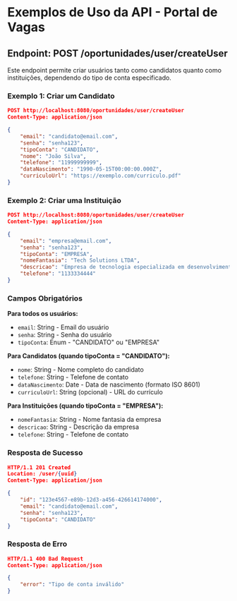 # Exemplos de Uso da API - Portal de Vagas

## Endpoint: POST /oportunidades/user/createUser

Este endpoint permite criar usuários tanto como candidatos quanto como instituições, dependendo do tipo de conta especificado.

### Exemplo 1: Criar um Candidato

```json
POST http://localhost:8080/oportunidades/user/createUser
Content-Type: application/json

{
    "email": "candidato@email.com",
    "senha": "senha123",
    "tipoConta": "CANDIDATO",
    "nome": "João Silva",
    "telefone": "11999999999",
    "dataNascimento": "1990-05-15T00:00:00.000Z",
    "curriculoUrl": "https://exemplo.com/curriculo.pdf"
}
```

### Exemplo 2: Criar uma Instituição

```json
POST http://localhost:8080/oportunidades/user/createUser
Content-Type: application/json

{
    "email": "empresa@email.com",
    "senha": "senha123",
    "tipoConta": "EMPRESA",
    "nomeFantasia": "Tech Solutions LTDA",
    "descricao": "Empresa de tecnologia especializada em desenvolvimento de software",
    "telefone": "1133334444"
}
```

### Campos Obrigatórios

**Para todos os usuários:**
- `email`: String - Email do usuário
- `senha`: String - Senha do usuário
- `tipoConta`: Enum - "CANDIDATO" ou "EMPRESA"

**Para Candidatos (quando tipoConta = "CANDIDATO"):**
- `nome`: String - Nome completo do candidato
- `telefone`: String - Telefone de contato
- `dataNascimento`: Date - Data de nascimento (formato ISO 8601)
- `curriculoUrl`: String (opcional) - URL do currículo

**Para Instituições (quando tipoConta = "EMPRESA"):**
- `nomeFantasia`: String - Nome fantasia da empresa
- `descricao`: String - Descrição da empresa
- `telefone`: String - Telefone de contato

### Resposta de Sucesso

```json
HTTP/1.1 201 Created
Location: /user/{uuid}
Content-Type: application/json

{
    "id": "123e4567-e89b-12d3-a456-426614174000",
    "email": "candidato@email.com",
    "senha": "senha123",
    "tipoConta": "CANDIDATO"
}
```

### Resposta de Erro

```json
HTTP/1.1 400 Bad Request
Content-Type: application/json

{
    "error": "Tipo de conta inválido"
}
```

